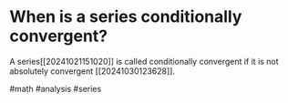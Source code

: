 # When is a series conditionally convergent?
A series[[20241021151020]] is called conditionally convergent if it is not absolutely convergent [[20241030123628]].

#math #analysis #series